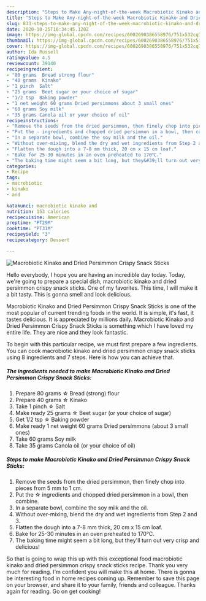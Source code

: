 ```yaml
---
description: "Steps to Make Any-night-of-the-week Macrobiotic Kinako and Dried Persimmon Crispy Snack Sticks"
title: "Steps to Make Any-night-of-the-week Macrobiotic Kinako and Dried Persimmon Crispy Snack Sticks"
slug: 833-steps-to-make-any-night-of-the-week-macrobiotic-kinako-and-dried-persimmon-crispy-snack-sticks
date: 2020-10-25T16:34:45.120Z
image: https://img-global.cpcdn.com/recipes/6002690386558976/751x532cq70/macrobiotic-kinako-and-dried-persimmon-crispy-snack-sticks-recipe-main-photo.jpg
thumbnail: https://img-global.cpcdn.com/recipes/6002690386558976/751x532cq70/macrobiotic-kinako-and-dried-persimmon-crispy-snack-sticks-recipe-main-photo.jpg
cover: https://img-global.cpcdn.com/recipes/6002690386558976/751x532cq70/macrobiotic-kinako-and-dried-persimmon-crispy-snack-sticks-recipe-main-photo.jpg
author: Ida Russell
ratingvalue: 4.5
reviewcount: 39140
recipeingredient:
- "80 grams  Bread strong flour"
- "40 grams  Kinako"
- "1 pinch  Salt"
- "25 grams  Beet sugar or your choice of sugar"
- "1/2 tsp  Baking powder"
- "1 net weight 60 grams Dried persimmons about 3 small ones"
- "60 grams Soy milk"
- "35 grams Canola oil or your choice of oil"
recipeinstructions:
- "Remove the seeds from the dried persimmon, then finely chop into pieces from 5 mm to 1 cm."
- "Put the ☆ ingredients and chopped dried persimmon in a bowl, then combine."
- "In a separate bowl, combine the soy milk and the oil."
- "Without over-mixing, blend the dry and wet ingredients from Step 2 and 3."
- "Flatten the dough into a 7-8 mm thick, 20 cm x 15 cm loaf."
- "Bake for 25-30 minutes in an oven preheated to 170℃."
- "The baking time might seem a bit long, but they&#39;ll turn out very crisp and delicious!"
categories:
- Recipe
tags:
- macrobiotic
- kinako
- and

katakunci: macrobiotic kinako and 
nutrition: 153 calories
recipecuisine: American
preptime: "PT29M"
cooktime: "PT31M"
recipeyield: "3"
recipecategory: Dessert

---
```



![Macrobiotic Kinako and Dried Persimmon Crispy Snack Sticks](https://img-global.cpcdn.com/recipes/6002690386558976/751x532cq70/macrobiotic-kinako-and-dried-persimmon-crispy-snack-sticks-recipe-main-photo.jpg)

Hello everybody, I hope you are having an incredible day today. Today, we're going to prepare a special dish, macrobiotic kinako and dried persimmon crispy snack sticks. One of my favorites. This time, I will make it a bit tasty. This is gonna smell and look delicious.

Macrobiotic Kinako and Dried Persimmon Crispy Snack Sticks is one of the most popular of current trending foods in the world. It is simple, it's fast, it tastes delicious. It is appreciated by millions daily. Macrobiotic Kinako and Dried Persimmon Crispy Snack Sticks is something which I have loved my entire life. They are nice and they look fantastic.




To begin with this particular recipe, we must first prepare a few ingredients. You can cook macrobiotic kinako and dried persimmon crispy snack sticks using 8 ingredients and 7 steps. Here is how you can achieve that.

<!--inarticleads1-->

##### The ingredients needed to make Macrobiotic Kinako and Dried Persimmon Crispy Snack Sticks:

1. Prepare 80 grams ☆ Bread (strong) flour
1. Prepare 40 grams ☆ Kinako
1. Take 1 pinch ☆ Salt
1. Make ready 25 grams ☆ Beet sugar (or your choice of sugar)
1. Get 1/2 tsp ☆ Baking powder
1. Make ready 1 net weight 60 grams Dried persimmons (about 3 small ones)
1. Take 60 grams Soy milk
1. Take 35 grams Canola oil (or your choice of oil)




<!--inarticleads2-->

##### Steps to make Macrobiotic Kinako and Dried Persimmon Crispy Snack Sticks:

1. Remove the seeds from the dried persimmon, then finely chop into pieces from 5 mm to 1 cm.
1. Put the ☆ ingredients and chopped dried persimmon in a bowl, then combine.
1. In a separate bowl, combine the soy milk and the oil.
1. Without over-mixing, blend the dry and wet ingredients from Step 2 and 3.
1. Flatten the dough into a 7-8 mm thick, 20 cm x 15 cm loaf.
1. Bake for 25-30 minutes in an oven preheated to 170℃.
1. The baking time might seem a bit long, but they&#39;ll turn out very crisp and delicious!




So that is going to wrap this up with this exceptional food macrobiotic kinako and dried persimmon crispy snack sticks recipe. Thank you very much for reading. I'm confident you will make this at home. There is gonna be interesting food in home recipes coming up. Remember to save this page on your browser, and share it to your family, friends and colleague. Thanks again for reading. Go on get cooking!
